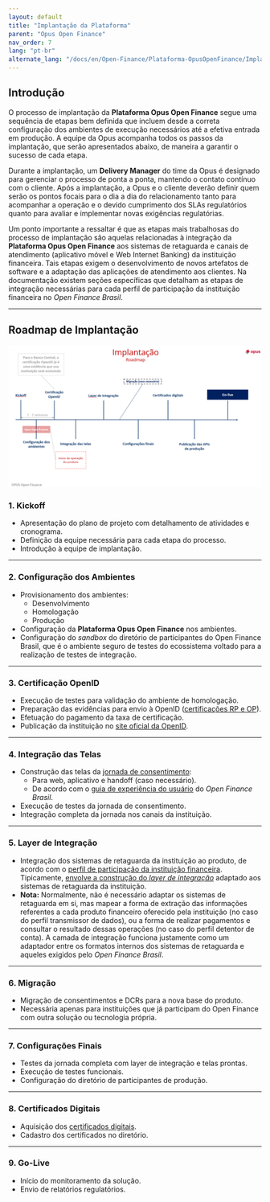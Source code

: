 ```yaml
---
layout: default
title: "Implantação da Plataforma"
parent: "Opus Open Finance"
nav_order: 7
lang: "pt-br"
alternate_lang: "/docs/en/Open-Finance/Plataforma-OpusOpenFinance/Implantação/OOF-Implantação/"
---
```


## Introdução

O processo de implantação da **Plataforma Opus Open Finance** segue uma sequência de etapas bem definida que incluem desde a correta configuração dos ambientes de execução necessários até a efetiva entrada em produção. A equipe da Opus acompanha todos os passos da implantação, que serão apresentados abaixo, de maneira a garantir o sucesso de cada etapa.

Durante a implantação, um **Delivery Manager** do time da Opus é designado para gerenciar o processo de ponta a ponta, mantendo o contato contínuo com o cliente. Após a implantação, a Opus e o cliente deverão definir quem serão os pontos focais para o dia a dia do relacionamento tanto para acompanhar a operação e o devido cumprimento dos SLAs regulatórios quanto para avaliar e implementar novas exigências regulatórias.

Um ponto importante a ressaltar é que as etapas mais trabalhosas do processo de implantação são aquelas relacionadas à integração da **Plataforma Opus Open Finance** aos sistemas de retaguarda e canais de atendimento (aplicativo móvel e Web Internet Banking) da instituição financeira. Tais etapas exigem o desenvolvimento de novos artefatos de software e a adaptação das aplicações de atendimento aos clientes. Na documentação existem seções específicas que detalham as etapas de integração necessárias para cada perfil de participação da instituição financeira no *Open Finance Brasil*.

---

## Roadmap de Implantação

![Roadmap](./images/implantação.png)

### 1. **Kickoff**

- Apresentação do plano de projeto com detalhamento de atividades e cronograma.
- Definição da equipe necessária para cada etapa do processo.
- Introdução à equipe de implantação.

---

### 2. **Configuração dos Ambientes**

- Provisionamento dos ambientes:
  - Desenvolvimento
  - Homologação
  - Produção
- Configuração da **Plataforma Opus Open Finance** nos ambientes.
- Configuração do *sandbox* do diretório de participantes do Open Finance Brasil, que é o ambiente seguro de testes do ecossistema voltado para a realização de testes de integração.

---

### 3. **Certificação OpenID**

- Execução de testes para validação do ambiente de homologação.
- Preparação das evidências para envio à OpenID ([certificações RP e OP](../../Open-Finance-Brasil/OFB-Certificações.html)).
- Efetuação do pagamento da taxa de certificação.
- Publicação da instituição no [site oficial da OpenID][Site-OpenID].

---

### 4. **Integração das Telas**

- Construção das telas da [jornada de consentimento](../../Open-Finance-Brasil/JornadaConsentimento/OFB-JornadaConsentimento.html):
  - Para web, aplicativo e handoff (caso necessário).
  - De acordo com o <a href=https://openfinancebrasil.atlassian.net/wiki/spaces/OF/pages/17378535/Guia+de+Experi+ncia+do+Usu+rio target=_blank>guia de experiência do usuário</a> do *Open Finance Brasil*.
- Execução de testes da jornada de consentimento.
- Integração completa da jornada nos canais da instituição.

---

### 5. **Layer de Integração**

- Integração dos sistemas de retaguarda da instituição ao produto, de acordo com o [perfil de participação da instituição financeira](../../Open-Finance-Brasil/PerfisOFB/OFB-Perfis.html). Tipicamente, [envolve a construção do *layer de integração*](../Integração/OOF-Integração.html) adaptado aos sistemas de retaguarda da instituição.
- **Nota:** Normalmente, não é necessário adaptar os sistemas de retaguarda em si, mas mapear a forma de extração das informações referentes a cada produto financeiro oferecido pela instituição (no caso do perfil transmissor de dados), ou a forma de realizar pagamentos e consultar o resultado dessas operações (no caso do perfil detentor de conta). A camada de integração funciona justamente como um adaptador entre os formatos internos dos sistemas de retaguarda e aqueles exigidos pelo *Open Finance Brasil*.

---

### 6. **Migração**

- Migração de consentimentos e DCRs para a nova base do produto.
- Necessária apenas para instituições que já participam do Open Finance com outra solução ou tecnologia própria.

---

### 7. **Configurações Finais**

- Testes da jornada completa com layer de integração e telas prontas.
- Execução de testes funcionais.
- Configuração do diretório de participantes de produção.

---

### 8. **Certificados Digitais**

- Aquisição dos [certificados digitais](../../Open-Finance-Brasil/OFB-Certificações.html).
- Cadastro dos certificados no diretório.

---

### 9. **Go-Live**

- Início do monitoramento da solução.
- Envio de relatórios regulatórios.

[Site-OpenID]: https://openid.net/certification/#FAPI_OPs
